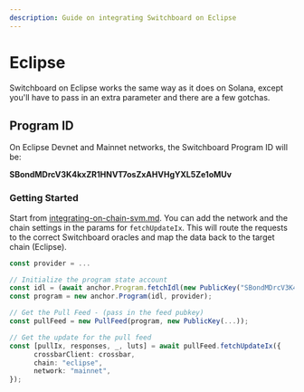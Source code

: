 ```yaml
---
description: Guide on integrating Switchboard on Eclipse
---
```


# Eclipse

Switchboard on Eclipse works the same way as it does on Solana, except you'll have to pass in an extra parameter and there are a few gotchas.&#x20;

## Program ID

On Eclipse Devnet and Mainnet networks, the Switchboard Program ID will be:

**SBondMDrcV3K4kxZR1HNVT7osZxAHVHgYXL5Ze1oMUv**

### Getting Started

Start from [integrating-on-chain-svm.md](integrating-on-chain-svm.md "mention"). You can add the network and the chain settings in the params for `fetchUpdateIx`. This will route the requests to the correct Switchboard oracles and map the data back to the target chain (Eclipse).&#x20;

```typescript
const provider = ...

// Initialize the program state account
const idl = (await anchor.Program.fetchIdl(new PublicKey("SBondMDrcV3K4kxZR1HNVT7osZxAHVHgYXL5Ze1oMUv"), provider))!;
const program = new anchor.Program(idl, provider);

// Get the Pull Feed - (pass in the feed pubkey)
const pullFeed = new PullFeed(program, new PublicKey(...));

// Get the update for the pull feed
const [pullIx, responses, _, luts] = await pullFeed.fetchUpdateIx({ 
      crossbarClient: crossbar,
      chain: "eclipse",
      network: "mainnet",
});
```

